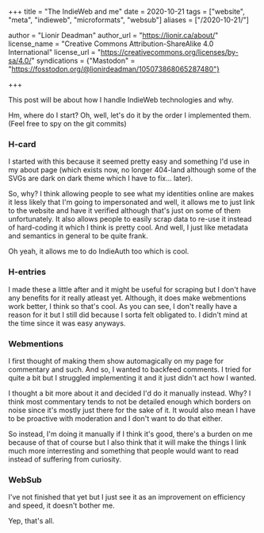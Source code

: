 +++
title = "The IndieWeb and me"
date = 2020-10-21
tags = ["website", "meta", "indieweb", "microformats", "websub"]
aliases = ["/2020-10-21/"]

author = "Lionir Deadman"
author_url = "https://lionir.ca/about/"
license_name = "Creative Commons Attribution-ShareAlike 4.0 International"
license_url = "https://creativecommons.org/licenses/by-sa/4.0/"
syndications = {"Mastodon" = "https://fosstodon.org/@lionirdeadman/105073868065287480"}

+++

This post will be about how I handle IndieWeb technologies and why.
<!--more-->
Hm, where do I start? Oh, well, let's do it by the order I implemented them. (Feel free to spy on the git commits)

### H-card

I started with this because it seemed pretty easy and something I'd use in my about page (which exists now, no longer 404-land although some of the SVGs are dark on dark theme which I have to fix... later).

So, why? I think allowing people to see what my identities online are makes it less likely that I'm going to impersonated and well, it allows me to just link to the website and have it verified although that's just on some of them unfortunately. It also allows people to easily scrap data to re-use it instead of hard-coding it which I think is pretty cool. And well, I just like metadata and semantics in general to be quite frank.

Oh yeah, it allows me to do IndieAuth too which is cool.

### H-entries

I made these a little after and it might be useful for scraping but I don't have any benefits for it really atleast yet. Although, it does make webmentions work better, I think so that's cool. As you can see, I don't really have a reason for it but I still did because I sorta felt obligated to. I didn't mind at the time since it was easy anyways.

### Webmentions

I first thought of making them show automagically on my page for commentary and such. And so, I wanted to backfeed comments. I tried for quite a bit but I struggled implementing it and it just didn't act how I wanted. 

I thought a bit more about it and decided I'd do it manually instead. Why? I think most commentary tends to not be detailed enough which borders on noise since it's mostly just there for the sake of it. It would also mean I have to be proactive with moderation and I don't want to do that either.

So instead, I'm doing it manually if I think it's good, there's a burden on me because of that of course but I also think that it will make the things I link much more interresting and something that people would want to read instead of suffering from curiosity.

### WebSub

I've not finished that yet but I just see it as an improvement on efficiency and speed, it doesn't bother me.

Yep, that's all.
